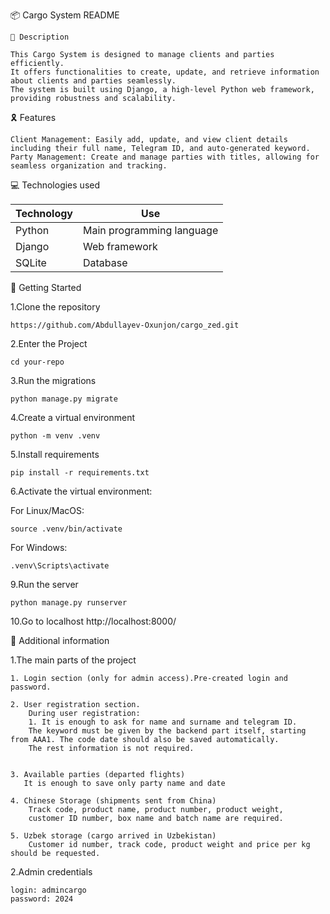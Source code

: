 📦 Cargo System README

    📝 Description 
        
    This Cargo System is designed to manage clients and parties efficiently.
    It offers functionalities to create, update, and retrieve information about clients and parties seamlessly.
    The system is built using Django, a high-level Python web framework, providing robustness and scalability.



🎗 Features

    Client Management: Easily add, update, and view client details including their full name, Telegram ID, and auto-generated keyword.
    Party Management: Create and manage parties with titles, allowing for seamless organization and tracking.



💻 Technologies used

| Technology | Use                       |
|------------|---------------------------|
| Python     | Main programming language |
| Django     | Web framework             |
| SQLite     | Database                  |



🚀 Getting Started

1.Clone the repository

    https://github.com/Abdullayev-Oxunjon/cargo_zed.git

2.Enter the Project

    cd your-repo

3.Run the migrations

    python manage.py migrate

4.Create a virtual environment

    python -m venv .venv

5.Install requirements

    pip install -r requirements.txt

6.Activate the virtual environment:

For Linux/MacOS:

    source .venv/bin/activate

For Windows:

    .venv\Scripts\activate

9.Run the server

    python manage.py runserver

10.Go to localhost http://localhost:8000/



📘 Additional information
    
1.The main parts of the project
    
    1. Login section (only for admin access).Pre-created login and password.

    2. User registration section.
        During user registration:
        1. It is enough to ask for name and surname and telegram ID.
        The keyword must be given by the backend part itself, starting from AAA1. The code date should also be saved automatically. 
        The rest information is not required.
        
    
    3. Available parties (departed flights)
       It is enough to save only party name and date
    
    4. Chinese Storage (shipments sent from China)
        Track code, product name, product number, product weight,
        customer ID number, box name and batch name are required.
    
    5. Uzbek storage (cargo arrived in Uzbekistan)
        Customer id number, track code, product weight and price per kg should be requested.
    
2.Admin credentials
    
    login: admincargo
    password: 2024

